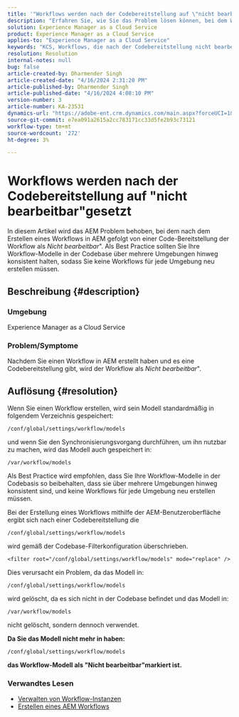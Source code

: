 ```yaml
---
title: '"Workflows werden nach der Codebereitstellung auf \"nicht bearbeitbar\" gesetzt'
description: "Erfahren Sie, wie Sie das Problem lösen können, bei dem Workflows nach der Code-Bereitstellung auf \"Nicht bearbeitbar\" gesetzt sind. Halten Sie Ihre Workflow-Modelle in der Codebasis über mehrere Seiten hinweg konsistent."
solution: Experience Manager as a Cloud Service
product: Experience Manager as a Cloud Service
applies-to: "Experience Manager as a Cloud Service"
keywords: "KCS, Workflows, die nach der Codebereitstellung nicht bearbeitbar sind, AEM, AEMaaCS, Workflow"
resolution: Resolution
internal-notes: null
bug: false
article-created-by: Dharmender Singh
article-created-date: "4/16/2024 2:31:20 PM"
article-published-by: Dharmender Singh
article-published-date: "4/16/2024 4:08:10 PM"
version-number: 3
article-number: KA-23531
dynamics-url: "https://adobe-ent.crm.dynamics.com/main.aspx?forceUCI=1&pagetype=entityrecord&etn=knowledgearticle&id=3bbe37fa-fdfb-ee11-a1fe-0022480a40c2"
source-git-commit: e7ea091a2615a2cc783171cc33d5fe2b93c73121
workflow-type: tm+mt
source-wordcount: '272'
ht-degree: 3%

---
```


# Workflows werden nach der Codebereitstellung auf &quot;nicht bearbeitbar&quot;gesetzt


In diesem Artikel wird das AEM Problem behoben, bei dem nach dem Erstellen eines Workflows in AEM gefolgt von einer Code-Bereitstellung der Workflow als *Nicht bearbeitbar*&quot;. Als Best Practice sollten Sie Ihre Workflow-Modelle in der Codebase über mehrere Umgebungen hinweg konsistent halten, sodass Sie keine Workflows für jede Umgebung neu erstellen müssen.

## Beschreibung {#description}


### Umgebung

Experience Manager as a Cloud Service

### Problem/Symptome

Nachdem Sie einen Workflow in AEM erstellt haben und es eine Codebereitstellung gibt, wird der Workflow als *Nicht bearbeitbar*&quot;.


## Auflösung {#resolution}


Wenn Sie einen Workflow erstellen, wird sein Modell standardmäßig in folgendem Verzeichnis gespeichert:


```
/conf/global/settings/workflow/models
```


und wenn Sie den Synchronisierungsvorgang durchführen, um ihn nutzbar zu machen, wird das Modell auch gespeichert in:


```
/var/workflow/models
```


Als Best Practice wird empfohlen, dass Sie Ihre Workflow-Modelle in der Codebasis so beibehalten, dass sie über mehrere Umgebungen hinweg konsistent sind, und keine Workflows für jede Umgebung neu erstellen müssen.

Bei der Erstellung eines Workflows mithilfe der AEM-Benutzeroberfläche ergibt sich nach einer Codebereitstellung die


```
/conf/global/settings/workflow/models
```


wird gemäß der Codebase-Filterkonfiguration überschrieben.


```
<filter root="/conf/global/settings/workflow/models" mode="replace" />
```


Dies verursacht ein Problem, da das Modell in:


```
/conf/global/settings/workflow/models
```


wird gelöscht, da es sich nicht in der Codebase befindet und das Modell in:


```
/var/workflow/models
```


nicht gelöscht, sondern dennoch verwendet.

<b>Da Sie das Modell nicht mehr in haben:</b>


```
/conf/global/settings/workflow/models
```


<b>das Workflow-Modell als &quot;Nicht bearbeitbar&quot;markiert ist.</b>

### <b>Verwandtes Lesen</b>

- [Verwalten von Workflow-Instanzen](https://experienceleague.adobe.com/en/docs/experience-manager-cloud-service/content/sites/administering/workflows-administering)
- [Erstellen eines AEM Workflows](https://experienceleague.adobe.com/docs/experience-manager-learn/cloud-service/forms/create-aem-workflow/create-workflow.html?lang=en)

